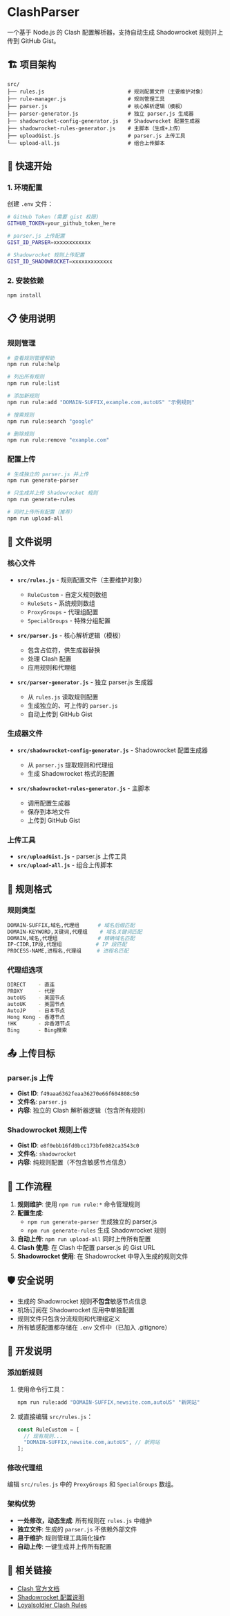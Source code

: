 # ClashParser

一个基于 Node.js 的 Clash 配置解析器，支持自动生成 Shadowrocket 规则并上传到 GitHub Gist。

## 🏗️ 项目架构

```
src/
├── rules.js                           # 规则配置文件（主要维护对象）
├── rule-manager.js                    # 规则管理工具
├── parser.js                          # 核心解析逻辑（模板）
├── parser-generator.js                # 独立 parser.js 生成器
├── shadowrocket-config-generator.js   # Shadowrocket 配置生成器
├── shadowrocket-rules-generator.js    # 主脚本（生成+上传）
├── uploadGist.js                      # parser.js 上传工具
└── upload-all.js                      # 组合上传脚本
```

## 🚀 快速开始

### 1. 环境配置

创建 `.env` 文件：

```bash
# GitHub Token (需要 gist 权限)
GITHUB_TOKEN=your_github_token_here

# parser.js 上传配置
GIST_ID_PARSER=xxxxxxxxxxxx

# Shadowrocket 规则上传配置
GIST_ID_SHADOWROCKET=xxxxxxxxxxxxx
```

### 2. 安装依赖

```bash
npm install
```

## 📋 使用说明

### 规则管理

```bash
# 查看规则管理帮助
npm run rule:help

# 列出所有规则
npm run rule:list

# 添加新规则
npm run rule:add "DOMAIN-SUFFIX,example.com,autoUS" "示例规则"

# 搜索规则
npm run rule:search "google"

# 删除规则
npm run rule:remove "example.com"
```

### 配置上传

```bash
# 生成独立的 parser.js 并上传
npm run generate-parser

# 只生成并上传 Shadowrocket 规则
npm run generate-rules

# 同时上传所有配置（推荐）
npm run upload-all
```

## 📁 文件说明

### 核心文件

- **`src/rules.js`** - 规则配置文件（主要维护对象）
  - `RuleCustom` - 自定义规则数组
  - `RuleSets` - 系统规则数组
  - `ProxyGroups` - 代理组配置
  - `SpecialGroups` - 特殊分组配置

- **`src/parser.js`** - 核心解析逻辑（模板）
  - 包含占位符，供生成器替换
  - 处理 Clash 配置
  - 应用规则和代理组

- **`src/parser-generator.js`** - 独立 parser.js 生成器
  - 从 `rules.js` 读取规则配置
  - 生成独立的、可上传的 `parser.js`
  - 自动上传到 GitHub Gist

### 生成器文件

- **`src/shadowrocket-config-generator.js`** - Shadowrocket 配置生成器
  - 从 `parser.js` 提取规则和代理组
  - 生成 Shadowrocket 格式的配置

- **`src/shadowrocket-rules-generator.js`** - 主脚本
  - 调用配置生成器
  - 保存到本地文件
  - 上传到 GitHub Gist

### 上传工具

- **`src/uploadGist.js`** - parser.js 上传工具
- **`src/upload-all.js`** - 组合上传脚本

## 🔧 规则格式

### 规则类型

```bash
DOMAIN-SUFFIX,域名,代理组      # 域名后缀匹配
DOMAIN-KEYWORD,关键词,代理组    # 域名关键词匹配
DOMAIN,域名,代理组             # 精确域名匹配
IP-CIDR,IP段,代理组           # IP 段匹配
PROCESS-NAME,进程名,代理组     # 进程名匹配
```

### 代理组选项

```bash
DIRECT    - 直连
PROXY     - 代理
autoUS    - 美国节点
autoUK    - 英国节点
AutoJP    - 日本节点
Hong Kong - 香港节点
!HK       - 非香港节点
Bing      - Bing搜索
```

## 📤 上传目标

### parser.js 上传
- **Gist ID**: `f49aaa6362feaa36270e66f604808c50`
- **文件名**: `parser.js`
- **内容**: 独立的 Clash 解析器逻辑（包含所有规则）

### Shadowrocket 规则上传
- **Gist ID**: `e8f0ebb16fd0bcc173bfe082ca3543c0`
- **文件名**: `shadowrocket`
- **内容**: 纯规则配置（不包含敏感节点信息）

## 🔄 工作流程

1. **规则维护**: 使用 `npm run rule:*` 命令管理规则
2. **配置生成**: 
   - `npm run generate-parser` 生成独立的 parser.js
   - `npm run generate-rules` 生成 Shadowrocket 规则
3. **自动上传**: `npm run upload-all` 同时上传所有配置
4. **Clash 使用**: 在 Clash 中配置 parser.js 的 Gist URL
5. **Shadowrocket 使用**: 在 Shadowrocket 中导入生成的规则文件

## 🛡️ 安全说明

- 生成的 Shadowrocket 规则**不包含**敏感节点信息
- 机场订阅在 Shadowrocket 应用中单独配置
- 规则文件只包含分流规则和代理组定义
- 所有敏感配置都存储在 `.env` 文件中（已加入 .gitignore）

## 📝 开发说明

### 添加新规则

1. 使用命令行工具：
   ```bash
   npm run rule:add "DOMAIN-SUFFIX,newsite.com,autoUS" "新网站"
   ```

2. 或直接编辑 `src/rules.js`：
   ```javascript
   const RuleCustom = [
     // 现有规则...
     "DOMAIN-SUFFIX,newsite.com,autoUS", // 新网站
   ];
   ```

### 修改代理组

编辑 `src/rules.js` 中的 `ProxyGroups` 和 `SpecialGroups` 数组。

### 架构优势

- **一处修改，动态生成**: 所有规则在 `rules.js` 中维护
- **独立文件**: 生成的 `parser.js` 不依赖外部文件
- **易于维护**: 规则管理工具简化操作
- **自动上传**: 一键生成并上传所有配置

## 🔗 相关链接

- [Clash 官方文档](https://github.com/Dreamacro/clash)
- [Shadowrocket 配置说明](https://github.com/blackmatrix7/ios_rule_script)
- [Loyalsoldier Clash Rules](https://github.com/Loyalsoldier/clash-rules) 